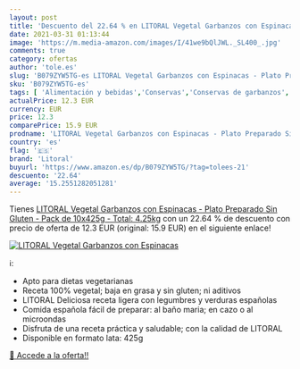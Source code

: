 ```yaml
---
layout: post
title: 'Descuento del 22.64 % en LITORAL Vegetal Garbanzos con Espinacas '
date: 2021-03-31 01:13:44
image: 'https://m.media-amazon.com/images/I/41we9bQlJWL._SL400_.jpg'
comments: true
category: ofertas
author: 'tole.es'
slug: 'B079ZYW5TG-es LITORAL Vegetal Garbanzos con Espinacas - Plato Preparado...'
sku: 'B079ZYW5TG-es'
tags: [ 'Alimentación y bebidas','Conservas','Conservas de garbanzos','Conservas de legumbres','garbanzos','gluten','litoral','plato','preparado','sin', ]
actualPrice: 12.3 EUR
currency: EUR
price: 12.3
comparePrice: 15.9 EUR
prodname: 'LITORAL Vegetal Garbanzos con Espinacas - Plato Preparado Sin Gluten - Pack de 10x425g - Total: 4.25kg'
country: 'es'
flag: '🇪🇸'
brand: 'Litoral'
buyurl: 'https://www.amazon.es/dp/B079ZYW5TG/?tag=tolees-21'
descuento: '22.64'
average: '15.2551282051281'
---
```


Tienes [LITORAL Vegetal Garbanzos con Espinacas - Plato Preparado Sin Gluten - Pack de 10x425g - Total: 4.25kg](https://www.amazon.es/dp/B079ZYW5TG/?tag=tolees-21) con un 22.64 % de descuento con precio de oferta de 12.3 EUR (original: 15.9 EUR) en el siguiente enlace!

[![LITORAL Vegetal Garbanzos con Espinacas ](https://m.media-amazon.com/images/I/41we9bQlJWL._SL400_.jpg)](https://www.amazon.es/dp/B079ZYW5TG/?tag=tolees-21)

ℹ️:

- Apto para dietas vegetarianas
- Receta 100% vegetal; baja en grasa y sin gluten; ni aditivos
- LITORAL Deliciosa receta ligera con legumbres y verduras españolas
- Comida española fácil de preparar: al baño maria; en cazo o al microondas
- Disfruta de una receta práctica y saludable; con la calidad de LITORAL
- Disponible en formato lata: 425g

[🛒 Accede a la oferta!!](https://www.amazon.es/dp/B079ZYW5TG/?tag=tolees-21)
